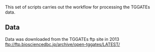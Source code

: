 This set of scripts carries out the workflow for processing the TGGATEs data. 

## Data
Data was downloaded from the TGGATEs ftp site in 2013
ftp://ftp.biosciencedbc.jp/archive/open-tggates/LATEST/